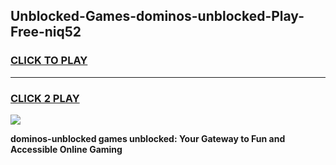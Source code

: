 
## Unblocked-Games-dominos-unblocked-Play-Free-niq52
<h3>
<a href="https://premium76.site?title=dominos-unblocked&ref=12A">CLICK TO PLAY</a></h3>
<hr>

<h3>
<a href="https://premium76.site?title=dominos-unblocked&ref=12A">CLICK 2 PLAY</a>
  
</h3>

<a href="https://premium76.site?title=dominos-unblocked&ref=12A"><img src="https://clearcache.store/games.png"></a>


**dominos-unblocked games unblocked: Your Gateway to Fun and Accessible Online Gaming**
